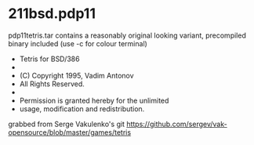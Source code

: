 # 211bsd.pdp11

pdp11tetris.tar contains a reasonably original looking variant, precompiled binary included (use -c for colour terminal)

 * Tetris for BSD/386
 *
 * (C) Copyright 1995, Vadim Antonov
 * All Rights Reserved.
 *
 * Permission is granted hereby for the unlimited
 * usage, modification and redistribution.

grabbed from Serge Vakulenko's git 
https://github.com/sergev/vak-opensource/blob/master/games/tetris
